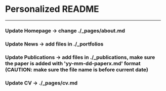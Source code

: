 # Personalized README
---
### Update Homepage -> change ./_pages/about.md
### Update News -> add files in ./_portfolios
### Update Publications -> add files in ./_publications, make sure the paper is added with 'yy-mm-dd-paperx.md' format (CAUTION: make sure the file name is before current date)
### Update CV -> ./_pages/cv.md
